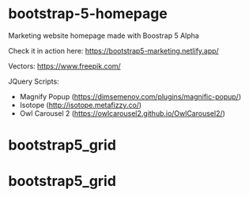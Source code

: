 # bootstrap-5-homepage
Marketing website homepage made with Boostrap 5 Alpha

Check it in action here: https://bootstrap5-marketing.netlify.app/

Vectors: https://www.freepik.com/

JQuery Scripts:
- Magnify Popup (https://dimsemenov.com/plugins/magnific-popup/)
- Isotope (http://isotope.metafizzy.co/)
- Owl Carousel 2 (https://owlcarousel2.github.io/OwlCarousel2/)
# bootstrap5_grid
# bootstrap5_grid
